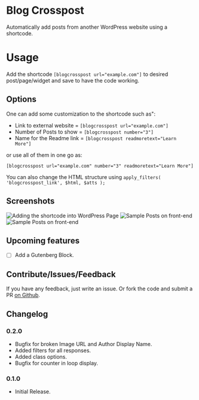 # Blog Crosspost
Automatically add posts from another WordPress website using a shortcode.

# Usage
Add the shortcode ```[blogcrosspost url="example.com"]``` to desired post/page/widget and save to have the code working.

## Options
One can add some customization to the shortcode such as":

* Link to external website = ```[blogcrosspost url="example.com"]```
* Number of Posts to show  = ```[blogcrosspost number="3"]```
* Name for the Readme link = ```[blogcrosspost readmoretext="Learn More"]```

or use all of them in one go as:

```[blogcrosspost url="example.com" number="3" readmoretext="Learn More"]```

You can also change the HTML structure using ```apply_filters( 'blogcrosspost_link', $html, $atts );```

## Screenshots
![Adding the shortcode into WordPress Page](./.wordpress-org/screnshot-1.png)
![Sample Posts on front-end](./.wordpress-org/screnshot-2.png)
![Sample Posts on front-end](./.wordpress-org/screnshot-3.png) 

## Upcoming features
- [ ] Add a Gutenberg Block.

## Contribute/Issues/Feedback
If you have any feedback, just write an issue. Or fork the code and submit a PR [on Github](https://github.com/bahiirwa/blogcrosspost).

## Changelog

### 0.2.0
- Bugfix for broken Image URL and Author Display Name.
- Added filters for all responses.
- Added class options.
- Bugfix for counter in loop display.

### 0.1.0
- Initial Release.